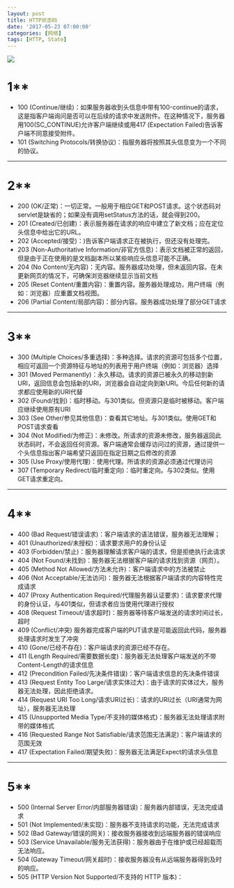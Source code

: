 ```yaml
---
layout: post
title: HTTP状态码
date: '2017-05-23 07:00:00'
categories: [网络]
tags: [HTTP, State]
---
```


![]({{site.baseurl}}/assets/images/2017/http.jpg)


# 1** 
  * 100 (Continue/继续)：如果服务器收到头信息中带有100-continue的请求，这是指客户端询问是否可以在后续的请求中发送附件。在这种情况下，服务器用100(SC_CONTINUE)允许客户端继续或用417 (Expectation Failed)告诉客户端不同意接受附件。
  * 101 (Switching Protocols/转换协议)：指服务器将按照其头信息变为一个不同的协议。

---
# 2** 
  * 200 (OK/正常)：一切正常。一般用于相应GET和POST请求。这个状态码对servlet是缺省的；如果没有调用setStatus方法的话，就会得到200。
  * 201 (Created/已创建)：表示服务器在请求的响应中建立了新文档；应在定位头信息中给出它的URL。
  * 202 (Accepted/接受)：)告诉客户端请求正在被执行，但还没有处理完。 
  * 203 (Non-Authoritative Information/非官方信息)：表示文档被正常的返回，但是由于正在使用的是文档副本所以某些响应头信息可能不正确。
  * 204 (No Content/无内容)：无内容。服务器成功处理，但未返回内容。在未更新网页的情况下，可确保浏览器继续显示当前文档
  * 205 (Reset Content/重置内容)：重置内容。服务器处理成功，用户终端（例如：浏览器）应重置文档视图。 
  * 206 (Partial Content/局部内容)：部分内容。服务器成功处理了部分GET请求

---
# 3** 
  * 300 (Multiple Choices/多重选择)：多种选择。请求的资源可包括多个位置，相应可返回一个资源特征与地址的列表用于用户终端（例如：浏览器）选择
  * 301 (Moved Permanently)：永久移动。请求的资源已被永久的移动到新URI，返回信息会包括新的URI，浏览器会自动定向到新URI。今后任何新的请求都应使用新的URI代替
  * 302 (Found/找到)：临时移动。与301类似。但资源只是临时被移动。客户端应继续使用原有URI
  * 303 (See Other/参见其他信息)：查看其它地址。与301类似。使用GET和POST请求查看
  * 304 (Not Modified/为修正)：未修改。所请求的资源未修改，服务器返回此状态码时，不会返回任何资源。客户端通常会缓存访问过的资源，通过提供一个头信息指出客户端希望只返回在指定日期之后修改的资源
  * 305 (Use Proxy/使用代理)：使用代理。所请求的资源必须通过代理访问
  * 307 (Temporary Redirect/临时重定向)：临时重定向。与302类似。使用GET请求重定向。

---
# 4** 
  * 400 (Bad Request/错误请求)：客户端请求的语法错误，服务器无法理解；
  * 401 (Unauthorized/未授权)：请求要求用户的身份认证
  * 403 (Forbidden/禁止)：服务器理解请求客户端的请求，但是拒绝执行此请求
  * 404 (Not Found/未找到)：服务器无法根据客户端的请求找到资源（网页）。
  * 405 (Method Not Allowed/方法未允许)：客户端请求中的方法被禁止
  * 406 (Not Acceptable/无法访问)：服务器无法根据客户端请求的内容特性完成请求
  * 407 (Proxy Authentication Required/代理服务器认证要求)：请求要求代理的身份认证，与401类似，但请求者应当使用代理进行授权
  * 408 (Request Timeout/请求超时)：服务器等待客户端发送的请求时间过长，超时
  * 409 (Conflict/冲突) 服务器完成客户端的PUT请求是可能返回此代码，服务器处理请求时发生了冲突
  * 410 (Gone/已经不存在)：客户端请求的资源已经不存在。
  * 411 (Length Required/需要数据长度)：服务器无法处理客户端发送的不带Content-Length的请求信息
  * 412 (Precondition Failed/先决条件错误)：客户端请求信息的先决条件错误
  * 413 (Request Entity Too Large/请求实体过大)：由于请求的实体过大，服务器无法处理，因此拒绝请求。
  * 414 (Request URI Too Long/请求URI过长)：请求的URI过长（URI通常为网址），服务器无法处理
  * 415 (Unsupported Media Type/不支持的媒体格式)：服务器无法处理请求附带的媒体格式
  * 416 (Requested Range Not Satisfiable/请求范围无法满足)：客户端请求的范围无效
  * 417 (Expectation Failed/期望失败)：服务器无法满足Expect的请求头信息

---
# 5** 
  * 500 (Internal Server Error/内部服务器错误)：服务器内部错误，无法完成请求
  * 501 (Not Implemented/未实现)：服务器不支持请求的功能，无法完成请求
  * 502 (Bad Gateway/错误的网关)：接收服务器接收到远端服务器的错误响应
  * 503 (Service Unavailable/服务无法获得)：服务器由于在维护或已经超载而无法响应。
  * 504 (Gateway Timeout/网关超时)：接收服务器没有从远端服务器得到及时的响应。
  * 505 (HTTP Version Not Supported/不支持的 HTTP 版本)：

